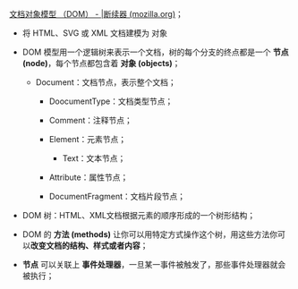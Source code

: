 [文档对象模型 （DOM） - |断续器 (mozilla.org)](https://developer.mozilla.org/en-US/docs/Web/API/Document_Object_Model)；

- 将 HTML、SVG 或 XML 文档建模为 对象

- DOM 模型用一个逻辑树来表示一个文档，树的每个分支的终点都是一个 **节点 (node)**，每个节点都包含着 **对象 (objects)**；

  - Document：文档节点，表示整个文档；

    - DoocumentType：文档类型节点；
    - Comment：注释节点；

    - Element：元素节点；
      - Text：文本节点；
    - Attribute：属性节点；
    - DocumentFragment：文档片段节点；

- DOM 树：HTML、XML文档根据元素的顺序形成的一个树形结构；

- DOM 的 **方法 (methods)** 让你可以用特定方式操作这个树，用这些方法你可以**改变文档的结构、样式或者内容**；

- **节点** 可以关联上 **事件处理器**，一旦某一事件被触发了，那些事件处理器就会被执行；

